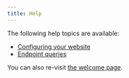 ```yaml
---
title: Help
---
```

The following help topics are available:

* [Configuring your website](/docs/website-configuration)
* [Endpoint queries](/docs/queries)

You can also re-visit [the welcome page](/docs/welcome).
